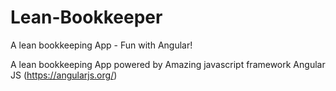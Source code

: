 # Lean-Bookkeeper
A lean bookkeeping App - Fun with Angular!


A lean bookkeeping App powered by Amazing javascript framework Angular JS (https://angularjs.org/)
